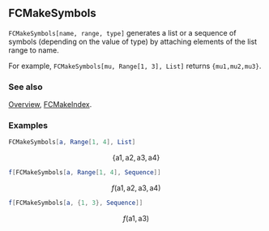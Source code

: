 ## FCMakeSymbols

`FCMakeSymbols[name, range, type]` generates a list or a sequence of symbols (depending on the value of type) by attaching elements of the list range to name.

For example, `FCMakeSymbols[mu, Range[1, 3], List]` returns `{mu1,mu2,mu3}`.

### See also

[Overview](Extra/FeynCalc.md), [FCMakeIndex](FCMakeIndex.md).

### Examples

```mathematica
FCMakeSymbols[a, Range[1, 4], List]
```

$$\{\text{a1},\text{a2},\text{a3},\text{a4}\}$$

```mathematica
f[FCMakeSymbols[a, Range[1, 4], Sequence]]
```

$$f(\text{a1},\text{a2},\text{a3},\text{a4})$$

```mathematica
f[FCMakeSymbols[a, {1, 3}, Sequence]]
```

$$f(\text{a1},\text{a3})$$

